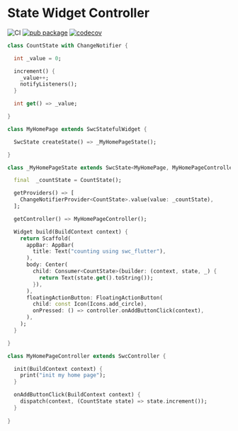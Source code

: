 # State Widget Controller

![CI](https://github.com/SBNTT/swc_flutter/workflows/CI/badge.svg)
[![pub package](https://img.shields.io/pub/v/swc_flutter.svg)](https://pub.dev/packages/swc_flutter)
[![codecov](https://codecov.io/gh/SBNTT/swc_flutter/branch/master/graph/badge.svg)](https://codecov.io/gh/SBNTT/swc_flutter)


```dart
class CountState with ChangeNotifier {

  int _value = 0;

  increment() {
    _value++;
    notifyListeners();
  }

  int get() => _value;

}
```

```dart
class MyHomePage extends SwcStatefulWidget {

  SwcState createState() => _MyHomePageState();

}

class _MyHomePageState extends SwcState<MyHomePage, MyHomePageController> {

  final  _countState = CountState();

  getProviders() => [
    ChangeNotifierProvider<CountState>.value(value: _countState),
  ];

  getController() => MyHomePageController();

  Widget build(BuildContext context) {
    return Scaffold(
      appBar: AppBar(
        title: Text("counting using swc_flutter"),
      ),
      body: Center(
        child: Consumer<CountState>(builder: (context, state, _) {
          return Text(state.get().toString());
        }),
      ),
      floatingActionButton: FloatingActionButton(
        child: const Icon(Icons.add_circle),
        onPressed: () => controller.onAddButtonClick(context),
      ),
    );
  }

}
```

```dart
class MyHomePageController extends SwcController {

  init(BuildContext context) {
    print("init my home page");
  }

  onAddButtonClick(BuildContext context) {
    dispatch(context, (CountState state) => state.increment());
  }
 
}
```

